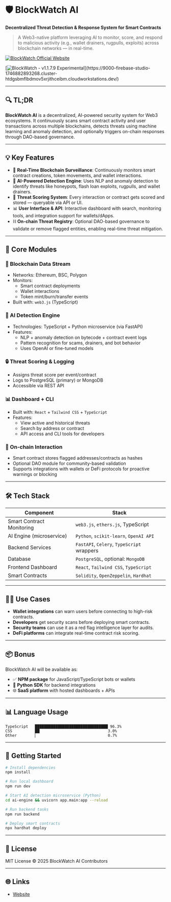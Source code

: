 # 🛡️ BlockWatch AI

**Decentralized Threat Detection & Response System for Smart Contracts**

> A Web3-native platform leveraging AI to monitor, score, and respond to malicious activity (e.g., wallet drainers, rugpulls, exploits) across blockchain networks — in real-time.

[![BlockWatch Official Website](https://readme-typing-svg.demolab.com?font=Fira+Code&weight=500&size=24&pause=1000&color=FF00FF&color2=00FFF7&color3=00FF00&color4=FFA500&color5=FF0000&center=true&vCenter=true&width=480&lines=BlockWatch+Official+Website)]([https://mintfire.onrender.com](https://9000-firebase-studio-1746882893268.cluster-htdgsbmflbdmov5xrjithceibm.cloudworkstations.dev/))

[![BlockWatch - v1.1.7.9 Experimental](https://readme-typing-svg.demolab.com?font=Fira+Code&pause=1000&color=00F7FF&center=true&vCenter=true&width=435&lines=Try+BlockWatch+Early+Access;Version+1.2.0+Experimental+Now+Live!)](https://9000-firebase-studio-1746882893268.cluster-htdgsbmflbdmov5xrjithceibm.cloudworkstations.dev/)

---

## 🔍 TL;DR

**BlockWatch AI** is a decentralized, AI-powered security system for Web3 ecosystems. It continuously scans smart contract activity and user transactions across multiple blockchains, detects threats using machine learning and anomaly detection, and optionally triggers on-chain responses through DAO-based governance.

---

## 💡 Key Features

- 🚨 **Real-Time Blockchain Surveillance**: Continuously monitors smart contract creations, token movements, and wallet interactions.
- 🧠 **AI-Powered Detection Engine**: Uses NLP and anomaly detection to identify threats like honeypots, flash loan exploits, rugpulls, and wallet drainers.
- 🧾 **Threat Scoring System**: Every interaction or contract gets scored and stored — queryable via API or UI.
- 📊 **User Interface & API**: Interactive dashboard with search, monitoring tools, and integration support for wallets/dApps.
- ⛓️ **On-chain Threat Registry**: Optional DAO-based governance to validate or remove flagged entities, enabling real-time threat mitigation.

---

## 🧰 Core Modules

### 📡 Blockchain Data Stream

- Networks: Ethereum, BSC, Polygon
- Monitors:
  - Smart contract deployments
  - Wallet interactions
  - Token mint/burn/transfer events
- Built with: `web3.js` (TypeScript)

### 🧠 AI Detection Engine

- Technologies: TypeScript + Python microservice (via FastAPI)
- Features:
  - NLP + anomaly detection on bytecode + contract event logs
  - Pattern recognition for scams, drainers, and bot behavior
  - Uses OpenAI or fine-tuned models

### 🔒 Threat Scoring & Logging

- Assigns threat score per event/contract
- Logs to PostgreSQL (primary) or MongoDB
- Accessible via REST API

### 📊 Dashboard + CLI

- Built with: `React` + `Tailwind CSS` + `TypeScript`
- Features:
  - View active and historical threats
  - Search by address or contract
  - API access and CLI tools for developers

### 🧬 On-chain Interaction

- Smart contract stores flagged addresses/contracts as hashes
- Optional DAO module for community-based validation
- Supports integrations with wallets or DeFi protocols for proactive warnings or blocking

---

## 🛠 Tech Stack

| Component                | Stack                                           |
|--------------------------|------------------------------------------------|
| Smart Contract Monitoring| `web3.js`, `ethers.js`, TypeScript            |
| AI Engine (microservice) | `Python`, `scikit-learn`, `OpenAI API`        |
| Backend Services         | `FastAPI`, `Celery`, `TypeScript` wrappers    |
| Database                 | `PostgreSQL`, optional: `MongoDB`             |
| Frontend Dashboard       | `React`, `Tailwind CSS`, `TypeScript`         |
| Smart Contracts          | `Solidity`, `OpenZeppelin`, `Hardhat`         |

---

## 🧑‍💻 Use Cases

- **Wallet integrations** can warn users before connecting to high-risk contracts.
- **Developers** get security scans before deploying smart contracts.
- **Security teams** can use it as a red flag intelligence layer for audits.
- **DeFi platforms** can integrate real-time contract risk scoring.

---

## 📦 Bonus

BlockWatch AI will be available as:

- ✅ **NPM package** for JavaScript/TypeScript bots or wallets
- 🐍 **Python SDK** for backend integrations
- 🌐 **SaaS platform** with hosted dashboards + APIs

---

## 📊 Language Usage

```text
TypeScript   ████████████████████████████████ 96.3%
CSS          ██                              3.0%
Other        ▏                               0.7%
```

---

## 🧪 Getting Started

```bash
# Install dependencies
npm install

# Run local dashboard
npm run dev

# Start AI detection microservice (Python)
cd ai-engine && uvicorn app.main:app --reload

# Run backend tasks
npm run backend

# Deploy smart contracts
npx hardhat deploy
```

---

## 📄 License

MIT License © 2025 BlockWatch AI Contributors

---

## 🌐 Links

- [Website](mintfire.onrender.com)
